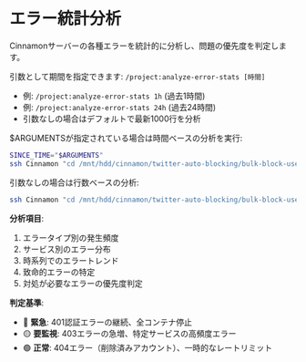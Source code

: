 # エラー統計分析

Cinnamonサーバーの各種エラーを統計的に分析し、問題の優先度を判定します。

引数として期間を指定できます: `/project:analyze-error-stats [時間]`
- 例: `/project:analyze-error-stats 1h` (過去1時間)
- 例: `/project:analyze-error-stats 24h` (過去24時間)
- 引数なしの場合はデフォルトで最新1000行を分析

$ARGUMENTSが指定されている場合は時間ベースの分析を実行:
```bash
SINCE_TIME="$ARGUMENTS"
ssh Cinnamon "cd /mnt/hdd/cinnamon/twitter-auto-blocking/bulk-block-users && docker compose logs --since='$SINCE_TIME' | grep -E '(エラー|error|failed|401|403|429|500)'"
```

引数なしの場合は行数ベースの分析:
```bash
ssh Cinnamon "cd /mnt/hdd/cinnamon/twitter-auto-blocking/bulk-block-users && docker compose logs --tail 1000 | grep -E '(エラー|error|failed|401|403|429|500)' | sort | uniq -c | sort -nr"
```

**分析項目**:
1. エラータイプ別の発生頻度
2. サービス別のエラー分布
3. 時系列でのエラートレンド
4. 致命的エラーの特定
5. 対処が必要なエラーの優先度判定

**判定基準**:
- 🔴 **緊急**: 401認証エラーの継続、全コンテナ停止
- 🟡 **要監視**: 403エラーの急増、特定サービスの高頻度エラー
- 🟢 **正常**: 404エラー（削除済みアカウント）、一時的なレートリミット